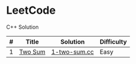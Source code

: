 # LeetCode
C++ Solution


| # | Title | Solution | Difficulty |
|---| ----- | -------- | ---------- |
|1|[Two Sum](https://leetcode.com/problems/two-sum)|[1-two-sum.cc](two-sum.cc)|Easy|
